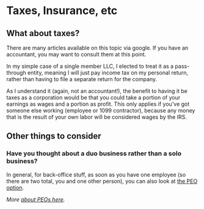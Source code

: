 # Taxes, Insurance, etc

## What about taxes?

There are many articles available on this topic via google. If you have an accountant, you may want to consult them at this point.

In my simple case of a single member LLC, I elected to treat it as a pass-through entity, meaning I will just pay income tax on my personal return, rather than having to file a separate return for the company.

As I understand it (again, not an accountant!), the benefit to having it be taxes as a corporation would be that you could take a portion of your earnings as wages and a portion as profit. This only applies if you've got someone else working (employee or 1099 contractor), because any money that is the result of your own labor will be considered wages by the IRS.

## Other things to consider

### Have you thought about a duo business rather than a solo business?

In general, for back-office stuff, as soon as you have one employee (so there are two total, you and one other person), you can also look at [the PEO option](https://en.wikipedia.org/wiki/Professional\_employer\_organization).

_More_ [_about PEOs here_](https://www.adp.com/resources/articles-and-insights/articles/p/peo-what-is-a-peo-professional-employer-organization.aspx)_._

